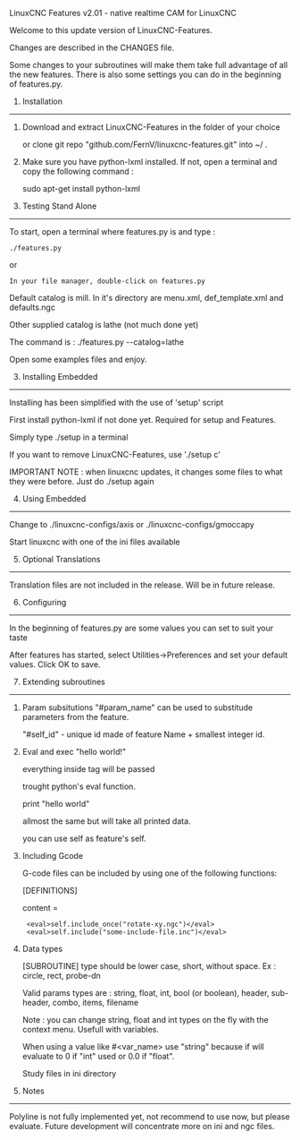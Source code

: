LinuxCNC Features v2.01 - native realtime CAM for LinuxCNC

Welcome to this update version of LinuxCNC-Features.

Changes are described in the CHANGES file.
 
Some changes to your subroutines will make them take full advantage of all the new features.
There is also some settings you can do in the beginning of features.py.


1. Installation
--------------------------------------------------------------------------------
1. Download and extract LinuxCNC-Features in the folder of your choice

	or clone git repo "github.com/FernV/linuxcnc-features.git" into ~/  .

2. Make sure you have python-lxml installed. If not, open a terminal and copy the following command :

	sudo apt-get install python-lxml


2. Testing Stand Alone
--------------------------------------------------------------------------------
To start, open a terminal where features.py is and type : 

	./features.py

or

	In your file manager, double-click on features.py

Default catalog is mill. In it's directory are menu.xml, def_template.xml and defaults.ngc

Other supplied catalog is lathe (not much done yet)

The command is : ./features.py --catalog=lathe

Open some examples files and enjoy.


3. Installing Embedded
--------------------------------------------------------------------------------
Installing has been simplified with the use of 'setup' script

First install python-lxml if not done yet. Required for setup and Features.

Simply type ./setup in a terminal

If you want to remove LinuxCNC-Features, use './setup c'

IMPORTANT NOTE : when linuxcnc updates, it changes some files to what they were before.
Just do ./setup again

	
4. Using Embedded
--------------------------------------------------------------------------------
Change to ./linuxcnc-configs/axis or ./linuxcnc-configs/gmoccapy

Start linuxcnc with one of the ini files available


5. Optional Translations
--------------------------------------------------------------------------------
Translation files are not included in the release. Will be in future release.


6. Configuring
--------------------------------------------------------------------------------
In the beginning of features.py are some values you can set to suit your taste

After features has started, select Utilities->Preferences and set your default values.
Click OK to save.


7. Extending subroutines
--------------------------------------------------------------------------------

1. Param subsitutions
	"#param_name" can be used to substitude parameters from the feature.
	
	"#self_id" - unique id made of feature Name + smallest integer id.
	

2. Eval and exec
	<eval>"hello world!"</eval>
	
	everything inside <eval> tag will be passed
	
	trought python's eval function.
	
	
	<exec>print "hello world"</exec>
	
	allmost the same but will take all printed data.
	
	
	you can use self as feature's self.

3. Including Gcode

	G-code files can be included by using one of the following functions:
	
	[DEFINITIONS]
	
	content =
	
		<eval>self.include_once("rotate-xy.ngc")</eval>
		<eval>self.include("some-include-file.inc")</eval>


4. Data types

	[SUBROUTINE] type should be lower case, short, without space. Ex : circle, rect, probe-dn

	Valid params types are : string, float, int, bool (or boolean), header, sub-header, combo, items, filename
	
	Note : you can change string, float and int types on the fly with the context menu. Usefull with variables.
	
	When using a value like #&lt;var_name&gt; use "string" because if will evaluate to 0 if "int" used or 0.0 if "float".
	
	Study files in ini directory
	
	
8. Notes
--------------------------------------------------------------------------------
Polyline is not fully implemented yet, not recommend to use now, but please evaluate.
Future development will concentrate more on ini and ngc files.
